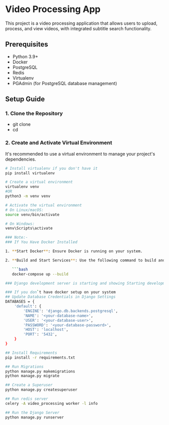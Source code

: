 # Video Processing App

This project is a video processing application that allows users to upload, process, and view videos, with integrated subtitle search functionality.

## Prerequisites

- Python 3.9+
- Docker
- PostgreSQL
- Redis
- Virtualenv
- PGAdmin (for PostgreSQL database management)

## Setup Guide
### 1. Clone the Repository

- git clone <repository-url>
- cd <repository-folder>

### 2. Create and Activate Virtual Environment

It's recommended to use a virtual environment to manage your project's dependencies.

```bash
# Install virtualenv if you don't have it
pip install virtualenv

# Create a virtual environment
virtualenv venv
#OR
python3 -m venv venv

# Activate the virtual environment
# On Linux/macOS:
source venv/bin/activate

# On Windows:
venv\Scripts\activate

### Note:-
### If You Have Docker Installed

1. **Start Docker**: Ensure Docker is running on your system.

2. **Build and Start Services**: Use the following command to build and start your Docker services as defined in the `docker-compose.yml` file:

   ```bash
   docker-compose up --build

### Django development server is starting and showing Starting development server at http://0.0.0.0:8000/, but you cannot access the application from http://localhost:8000 or http://127.0.0.1:8000

### If you don`t have docker setup on your system
## Update Database Credentials in Django Settings
DATABASES = {
    'default': {
        'ENGINE': 'django.db.backends.postgresql',
        'NAME': '<your-database-name>',
        'USER': '<your-database-user>',
        'PASSWORD': '<your-database-password>',
        'HOST': 'localhost',
        'PORT': '5432',
    }
}

## Install Requirements
pip install -r requirements.txt

## Run Migrations
python manage.py makemigrations
python manage.py migrate

## Create a Superuser
python manage.py createsuperuser

## Run redis server
celery -A video_processing worker -l info

## Run the Django Server
python manage.py runserver
